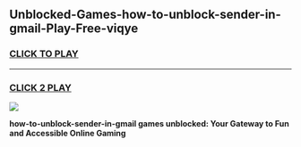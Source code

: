 
## Unblocked-Games-how-to-unblock-sender-in-gmail-Play-Free-viqye
<h3>
<a href="https://premium76.site?title=how-to-unblock-sender-in-gmail&ref=23A">CLICK TO PLAY</a></h3>
<hr>

<h3>
<a href="https://premium76.site?title=how-to-unblock-sender-in-gmail&ref=23A">CLICK 2 PLAY</a>
  
</h3>

<a href="https://premium76.site?title=how-to-unblock-sender-in-gmail&ref=23A"><img src="https://clearcache.store/games.png"></a>


**how-to-unblock-sender-in-gmail games unblocked: Your Gateway to Fun and Accessible Online Gaming**
